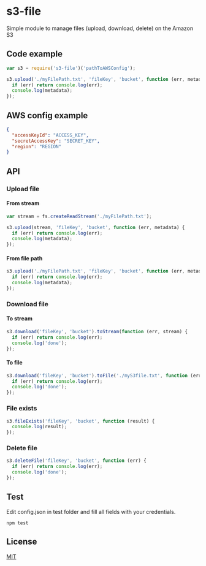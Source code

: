 # s3-file
Simple module to manage files (upload, download, delete) on the Amazon S3

## Code example
```javascript
var s3 = require('s3-file')('pathToAWSConfig');

s3.upload('./myFilePath.txt', 'fileKey', 'bucket', function (err, metadata) {
  if (err) return console.log(err);
  console.log(metadata);
});
```

## AWS config example
```json
{
  "accessKeyId": "ACCESS_KEY",
  "secretAccessKey": "SECRET_KEY",
  "region": "REGION"
}
````

## API

### Upload file

#### From stream

```javascript
var stream = fs.createReadStream('./myFilePath.txt');

s3.upload(stream, 'fileKey', 'bucket', function (err, metadata) {
  if (err) return console.log(err);
  console.log(metadata);
});
```

#### From file path

```javascript
s3.upload('./myFilePath.txt', 'fileKey', 'bucket', function (err, metadata) {
  if (err) return console.log(err);
  console.log(metadata);
});
```

### Download file

#### To stream

```javascript
s3.download('fileKey', 'bucket').toStream(function (err, stream) {
  if (err) return console.log(err);
  console.log('done');
});
```

#### To file

```javascript
s3.download('fileKey', 'bucket').toFile('./myS3file.txt', function (err, stream) {
  if (err) return console.log(err);
  console.log('done');
});
```

### File exists

```javascript
s3.fileExists('fileKey', 'bucket', function (result) {
  console.log(result);
});
```

### Delete file

```javascript
s3.deleteFile('fileKey', 'bucket', function (err) {
  if (err) return console.log(err);
  console.log('done');
});
```

## Test

Edit config.json in test folder and fill all fields with your credentials.

```
npm test
```

## License

[MIT](LICENSE)
